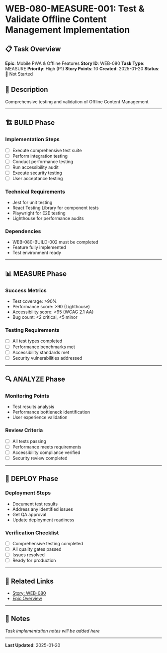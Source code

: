 # WEB-080-MEASURE-001: Test & Validate Offline Content Management Implementation

## 📋 Task Overview
**Epic**: Mobile PWA & Offline Features
**Story ID**: WEB-080
**Task Type**: MEASURE
**Priority**: High (P1)
**Story Points**: 10
**Created**: 2025-01-20
**Status**: 🔴 Not Started

## 📝 Description
Comprehensive testing and validation of Offline Content Management

---

## 🏗️ BUILD Phase
### Implementation Steps
- [ ] Execute comprehensive test suite
- [ ] Perform integration testing
- [ ] Conduct performance testing
- [ ] Run accessibility audit
- [ ] Execute security testing
- [ ] User acceptance testing

### Technical Requirements
- Jest for unit testing
- React Testing Library for component tests
- Playwright for E2E testing
- Lighthouse for performance audits

### Dependencies
- WEB-080-BUILD-002 must be completed
- Feature fully implemented
- Test environment ready

---

## 📊 MEASURE Phase
### Success Metrics
- Test coverage: >90%
- Performance score: >90 (Lighthouse)
- Accessibility score: >95 (WCAG 2.1 AA)
- Bug count: <2 critical, <5 minor

### Testing Requirements
- [ ] All test types completed
- [ ] Performance benchmarks met
- [ ] Accessibility standards met
- [ ] Security vulnerabilities addressed

---

## 🔍 ANALYZE Phase
### Monitoring Points
- Test results analysis
- Performance bottleneck identification
- User experience validation

### Review Criteria
- [ ] All tests passing
- [ ] Performance meets requirements
- [ ] Accessibility compliance verified
- [ ] Security review completed

---

## 🚀 DEPLOY Phase
### Deployment Steps
- Document test results
- Address any identified issues
- Get QA approval
- Update deployment readiness

### Verification Checklist
- [ ] Comprehensive testing completed
- [ ] All quality gates passed
- [ ] Issues resolved
- [ ] Ready for production

---

## 🔗 Related Links
- [Story: WEB-080](../../../stories-by-epic/epic-08-mobile-pwa-offline/WEB-080-offline-content-management.md)
- [Epic Overview](../../../stories-by-epic/epic-08-mobile-pwa-offline/index.md)

---

## 📝 Notes
*Task implementation notes will be added here*

---
**Last Updated**: 2025-01-20